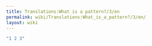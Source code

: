 ```yaml
---
title: Translations:What is a pattern?/3/en
permalink: wiki/Translations:What_is_a_pattern?/3/en/
layout: wiki
---
```


``` Haskell
"1 2 3"
```
